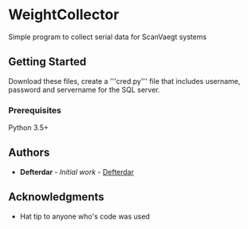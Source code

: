 # WeightCollector

Simple program to collect serial data for ScanVaegt systems

## Getting Started

Download these files, create a '''cred.py''' file that includes username, password and servername for the SQL server.

### Prerequisites

Python 3.5+

## Authors

* **Defterdar** - *Initial work* - [Defterdar](https://github.com/Defterdar)


## Acknowledgments

* Hat tip to anyone who's code was used